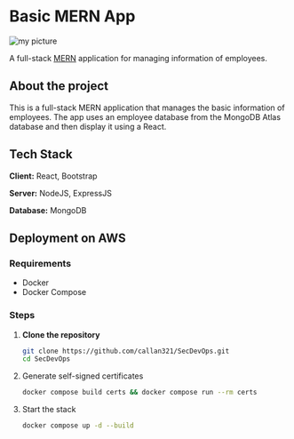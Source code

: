 # Basic MERN App

![my picture](https://doananhtingithub40102.github.io/MyData/mern/mypicture.png)

A full-stack [MERN](https://www.mongodb.com/mern-stack) application for managing information of employees.

## About the project

This is a full-stack MERN application that manages the basic information of employees. The app uses an employee database from the MongoDB Atlas database and then display it using a React.

## Tech Stack

**Client:** React, Bootstrap

**Server:** NodeJS, ExpressJS

**Database:** MongoDB

## Deployment on AWS

### Requirements

- Docker
- Docker Compose

### Steps

1. **Clone the repository**

    ```bash
    git clone https://github.com/callan321/SecDevOps.git
    cd SecDevOps
    ```

2. Generate self-signed certificates

    ```bash
    docker compose build certs && docker compose run --rm certs
    ```
  
3. Start the stack

    ```bash
    docker compose up -d --build
    ```
